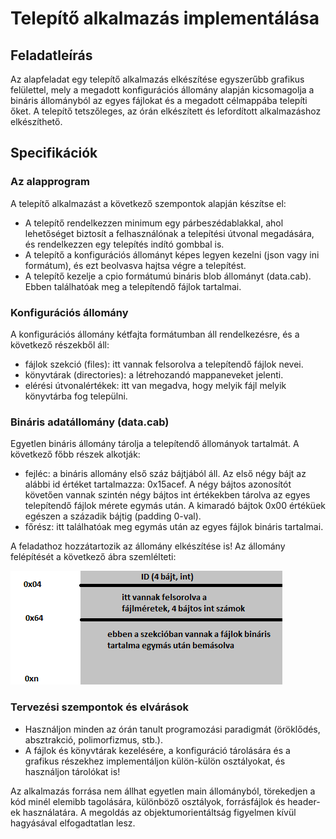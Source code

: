 # Telepítő alkalmazás implementálása

## Feladatleírás

Az alapfeladat egy telepítő alkalmazás elkészítése egyszerűbb grafikus felülettel, mely a megadott konfigurációs állomány alapján kicsomagolja a bináris állományból az egyes fájlokat és a megadott célmappába telepíti őket.
A telepítő tetszőleges, az órán elkészített és lefordított alkalmazáshoz elkészíthető.

## Specifikációk

### Az alapprogram
A telepítő alkalmazást a következő szempontok alapján készítse el:
* A telepítő rendelkezzen minimum egy párbeszédablakkal, ahol lehetőséget biztosít a felhasználónak a telepítési útvonal megadására, és rendelkezzen egy telepítés indító gombbal is.
* A telepítő a konfigurációs állományt képes legyen kezelni (json vagy ini formátum), és ezt beolvasva hajtsa végre a telepítést.
* A telepítő kezelje a cpio formátumú bináris blob állományt (data.cab). Ebben találhatóak meg a telepítendő fájlok tartalmai.

### Konfigurációs állomány
A konfigurációs állomány kétfajta formátumban áll rendelkezésre, és a következő részekből áll:
* fájlok szekció (files): itt vannak felsorolva a telepítendő fájlok nevei.
* könyvtárak (directories): a létrehozandó mappaneveket jelenti.
* elérési útvonalértékek: itt van megadva, hogy melyik fájl melyik könyvtárba fog települni.

### Bináris adatállomány (data.cab)
Egyetlen bináris állomány tárolja a telepítendő állományok tartalmát. A következő főbb részek alkotják:
* fejléc: a bináris allomány első száz bájtjából áll. Az első négy bájt az alábbi id értéket tartalmazza: 0x15acef. A négy bájtos azonosítót követően vannak szintén négy bájtos int értékekben tárolva az egyes telepítendő fájlok mérete egymás után. A kimaradó bájtok 0x00 értéküek egészen a századik bájtig (padding 0-val).
* főrész: itt találhatóak meg egymás után az egyes fájlok bináris tartalmai.

A feladathoz hozzátartozik az állomány elkészítése is!
Az állomány felépítését a következő ábra szemlélteti:

![data.cab](cab_structure.png)


### Tervezési szempontok és elvárások

* Használjon minden az órán tanult programozási paradigmát (öröklődés, absztrakció, polimorfizmus, stb.).
* A fájlok és könyvtárak kezelésére, a konfiguráció tárolására és a grafikus részekhez implementáljon külön-külön osztályokat, és használjon tárolókat is! 

Az alkalmazás forrása nem állhat egyetlen main állományból, törekedjen a kód minél elemibb tagolására, különböző osztályok, forrásfájlok és header-ek használatára. 
A megoldás az objektumorientáltság figyelmen kívül hagyásával elfogadtatlan lesz.
